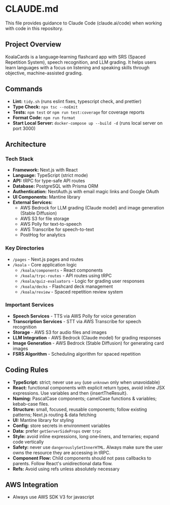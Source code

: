 # CLAUDE.md

This file provides guidance to Claude Code (claude.ai/code) when working with code in this repository.

## Project Overview

KoalaCards is a language‑learning flashcard app with SRS (Spaced Repetition System), speech recognition, and LLM grading. It helps users learn languages with a focus on listening and speaking skills through objective, machine-assisted grading.

## Commands

- **Lint:** `tidy.sh` (runs eslint fixes, typescript check, and prettier)
- **Type Check:** `npx tsc --noEmit`
- **Tests:** `npm test` or `npm run test:coverage` for coverage reports
- **Format Code:** `npm run format`
- **Start Local Server:** `docker-compose up --build -d` (runs local server on port 3000)

## Architecture

### Tech Stack
- **Framework:** Next.js with React
- **Language:** TypeScript (strict mode)
- **API:** tRPC for type-safe API routes
- **Database:** PostgreSQL with Prisma ORM
- **Authentication:** NextAuth.js with email magic links and Google OAuth
- **UI Components:** Mantine library
- **External Services:**
  - AWS Bedrock for LLM grading (Claude model) and image generation (Stable Diffusion)
  - AWS S3 for file storage
  - AWS Polly for text-to-speech
  - AWS Transcribe for speech-to-text
  - PostHog for analytics

### Key Directories
- `/pages` - Next.js pages and routes
- `/koala` - Core application logic
  - `/koala/components` - React components
  - `/koala/trpc-routes` - API routes using tRPC
  - `/koala/quiz-evaluators` - Logic for grading user responses
  - `/koala/decks` - Flashcard deck management
  - `/koala/review` - Spaced repetition review system

### Important Services
- **Speech Services** - TTS via AWS Polly for voice generation
- **Transcription Services** - STT via AWS Transcribe for speech recognition
- **Storage** - AWS S3 for audio files and images
- **LLM Integration** - AWS Bedrock (Claude model) for grading responses
- **Image Generation** - AWS Bedrock (Stable Diffusion) for generating card images
- **FSRS Algorithm** - Scheduling algorithm for spaced repetition

## Coding Rules

- **TypeScript:** strict; never use `any` (use `unknown` only when unavoidable)
- **React:** functional components with explicit return types, avoid inline JSX expressions. Use variables and then {insertTheResult}.
- **Naming:** PascalCase components; camelCase functions & variables; kebab-case files.
- **Structure:** small, focused, reusable components; follow existing patterns; Next.js routing & data fetching
- **UI:** Mantine library for styling
- **Config:** store secrets in environment variables
- **Data:** prefer `getServerSideProps` over `trpc`
- **Style:** avoid inline expressions, long one‑liners, and ternaries; expand code vertically
- **Safety:** never use `dangerouslySetInnerHTML`. Always make sure the user owns the resource they are accessing in tRPC.
- **Component Flow:** Child components should not pass callbacks to parents. Follow React's unidirectional data flow.
- **Refs:** Avoid using refs unless absolutely necessary

## AWS Integration

- Always use AWS SDK V3 for javascript
